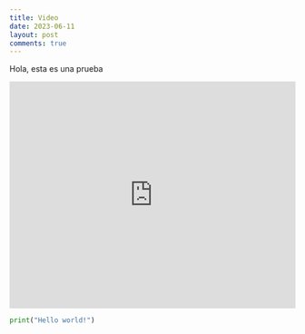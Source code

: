 ```yaml
---
title: Video
date: 2023-06-11
layout: post
comments: true
---
```

Hola, esta es una prueba  
 <iframe width="100%" height="400" src="https://www.youtube.com/embed/oXGegwLtGuA" frameborder="0" allowfullscreen></iframe>
 
```py
print("Hello world!")

```
